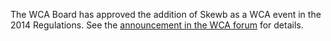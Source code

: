 The WCA Board has approved the addition of Skewb as a WCA event in the 2014 Regulations.
See the [announcement in the WCA forum](https://www.worldcubeassociation.org/forum/viewtopic.php?f=4&t=1163) for details.